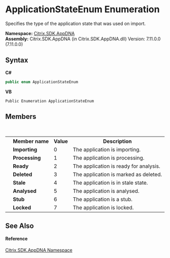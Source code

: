 # ApplicationStateEnum Enumeration
 

Specifies the type of the application state that was used on import.

**Namespace:**&nbsp;[Citrix.SDK.AppDNA](index.md)<br />**Assembly:**&nbsp;Citrix.SDK.AppDNA (in Citrix.SDK.AppDNA.dll) Version: 7.11.0.0 (7.11.0.0)

## Syntax

**C#**
```csharp
public enum ApplicationStateEnum
```

**VB**
```vbnet
Public Enumeration ApplicationStateEnum
```


## Members
&nbsp;<table><tr><th></th><th>Member name</th><th>Value</th><th>Description</th></tr><tr><td /><td target="F:Citrix.SDK.AppDNA.ApplicationStateEnum.Importing">**Importing**</td><td>0</td><td>The application is importing.</td></tr><tr><td /><td target="F:Citrix.SDK.AppDNA.ApplicationStateEnum.Processing">**Processing**</td><td>1</td><td>The application is processing.</td></tr><tr><td /><td target="F:Citrix.SDK.AppDNA.ApplicationStateEnum.Ready">**Ready**</td><td>2</td><td>The application is ready for analysis.</td></tr><tr><td /><td target="F:Citrix.SDK.AppDNA.ApplicationStateEnum.Deleted">**Deleted**</td><td>3</td><td>The application is marked as deleted.</td></tr><tr><td /><td target="F:Citrix.SDK.AppDNA.ApplicationStateEnum.Stale">**Stale**</td><td>4</td><td>The application is in stale state.</td></tr><tr><td /><td target="F:Citrix.SDK.AppDNA.ApplicationStateEnum.Analysed">**Analysed**</td><td>5</td><td>The application is analysed.</td></tr><tr><td /><td target="F:Citrix.SDK.AppDNA.ApplicationStateEnum.Stub">**Stub**</td><td>6</td><td>The application is a stub.</td></tr><tr><td /><td target="F:Citrix.SDK.AppDNA.ApplicationStateEnum.Locked">**Locked**</td><td>7</td><td>The application is locked.</td></tr></table>

## See Also


#### Reference
<a href="fe2d265b-410b-8b11-1eb4-a790e0b062bf">Citrix.SDK.AppDNA Namespace</a><br />